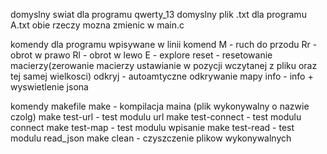 
domyslny swiat dla programu qwerty_13
domyslny plik .txt dla programu A.txt
obie rzeczy mozna zmienic w main.c 

komendy dla programu wpisywane w linii komend 
M - ruch do przodu
Rr - obrot w prawo
Rl - obrot w lewo
E - explore
reset - resetowanie macierzy(zerowanie macierzy ustawianie w pozycji wczytanej z pliku oraz tej samej wielkosci)
odkryj - autoamtyczne odkrywanie mapy
info - info + wyswietlenie jsona

komendy makefile
make - kompilacja maina (plik wykonywalny o nazwie czolg)
make test-url - test modulu url
make test-connect - test modulu connect
make test-map - test modulu wpisanie
make test-read - test modulu read_json
make clean - czyszczenie plikow wykonywalnych